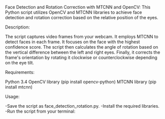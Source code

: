 Face Detection and Rotation Correction with MTCNN and OpenCV:
This Python script utilizes OpenCV and MTCNN libraries to achieve face detection and rotation correction based on the relative position of the eyes.

Description:

The script captures video frames from your webcam.
It employs MTCNN to detect faces in each frame.
It focuses on the face with the highest confidence score.
The script then calculates the angle of rotation based on the vertical difference between the left and right eyes.
Finally, it corrects the frame's orientation by rotating it clockwise or counterclockwise depending on the eye tilt.

Requirements:

Python 3.4
OpenCV library (pip install opencv-python)
MTCNN library (pip install mtcnn)

Usage:

-Save the script as face_detection_rotation.py.
-Install the required libraries.
-Run the script from your terminal:
